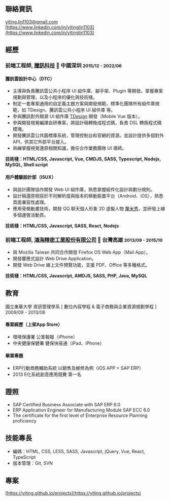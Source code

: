 ## 聯絡資訊

<i class="fas fa-envelope-square fa-lg"></i> [yiting.lin1103@gmail.com](mailto:yiting.lin1103@gmail.com)<br/>
<i class="fab fa-linkedin fa-lg"></i> [https://www.linkedin.com/in/yitinglin1103](https://www.linkedin.com/in/yitinglin1103)<br/>

## 經歷

### 前端工程師, <a href="https://www.tencent.com" target="_blank">騰訊科技</a> 📍 中國深圳 <small><time class="term">2015/12 - 2022/06</time></small>

#### 騰訊雲設計中心（DTC）

- 主導與負責騰訊雲公共小程序 UI 組件庫、腳手架、Plugin 等開發。掌握專案規劃與管理，以及小程序的優化與技術棧。
- 制定一套專案通用的自定義主題方案與開發規範，標準化團隊所有組件庫規範，如 TDesign、騰訊雲公共小程序 UI 組件庫 等。
- 參與騰訊對外開源 UI 組件庫 [TDesign](https://tdesign.tencent.com/) 開發（Mobile Vue 版本）。
- 參與開發視覺編譯自研專案，將設計稿轉換成程式碼，負責 DSL 轉換程式碼模塊。
- 開發騰訊雲公共圖標庫系統，管理控制台和官網的資源。並設計提供多個對外 API，供其它外部平台接入。
- 熟練掌握視覺還原相關知識，擔任合作業務團隊 UI 導師。

<b>技術棧：HTML/CSS, Javascript, Vue, CMDJS, SASS, Typescript, Nodejs, MySQL, Shell script</b>

#### 用戶體驗設計部（ISUX）

- 與設計團隊協作開發 Web UI 組件庫，熟悉掌握組件化設計與劃分規則。
- 設計稿還原相容於不同解析度與版本的移動裝置平台（Android、iOS），熟悉頁面兼容性處理。
- 應用骨骼動畫技術，開發 QQ 聊天個人形象 2D 虛擬人物 [釐米秀](https://q.qq.com/wiki/develop/game/API/cm-show/3d.html)，並研發上線多個運營活動頁。

<b>技術棧：HTML/CSS, Javascript, SASS, React, Nodejs</b>

### 前端工程師, <a href="https://www.foxconn.com" target="_blank">鴻海精密工業股份有限公司</a> 📍 台灣高雄 <small><time class="term">2013/09 - 2015/10</time></small>

- 與 Mozilla Taiwan 共同合作開發 Firefox OS Web App（Mail App）。
- 開發響應式設計 Web Drive Application。
- 開發 Web Drive 線上文件預覽功能，支援 PDF、Office 等多種格式。

<b>技術棧：HTML/CSS, Javascript, AMDJS, SASS, PHP, Java, MySQL</b>

## 教育

<i class="fas fa-graduation-cap fa-log"></i> 國立東華大學 資訊管理學系 [ 數位內容學程 & 電子商務與企業資源規劃學程 ] <time class="term">2009/09 - 2013/06</time>

#### 專案經歷（上架App Store）
- 環境保護署 公害報報（iPhone）
- 中央健康保健署 健保快易通（iPad、iPhone）

#### 畢業專題
- ERP行動商務輔助系統 以銷售及維修為例（iOS APP + SAP ERP）
- 2013 E化系統創意應用競賽 第一名


## 證照
- SAP Certified Business Associate with SAP ERP 6.0
- ERP Application Engineer for Manufacturing Module SAP ECC 6.0
- The certificate for the first level of Enterprise Resource Planning proficiency

## 技能專長
- 編碼：HTML, CSS, LESS, SASS, Javascript, jQuery, Vue, React, TypeScript
- 版本管理：Git, SVN


## 專案

[https://yiting.github.io/projects](https://yiting.github.io/projects)
